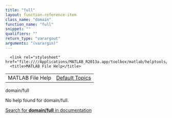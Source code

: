 ```yaml
---
title: "full"
layout: function-reference-item
class_name: "domain"
function_name: "full"
snippet: ""
qualifiers: ""
return_type: "varargout"
arguments: "(varargin)"
---
```


<html>
   <head>
      <meta http-equiv="Content-Type" content="text/html; charset=utf-8">
   
      <link rel="stylesheet" href="file:////Applications/MATLAB_R2013a.app/toolbox/matlab/helptools/private/helpwin.css">
      <title>MATLAB File Help</title>
   </head>
   <body>
      <!--Single-page help-->
      <table border="0" cellspacing="0" width="100%">
         <tr class="subheader">
            <td class="headertitle">MATLAB File Help</td>
            <td class="subheader-right"><a href="matlab:helpwin">Default Topics</a></td>
         </tr>
      </table>
      <div class="title">domain/full</div>
      <!--No help found-->
      <p>No help found for <span class="helptopic">domain/full</span>.
      </p>
      <p><a href="matlab:docsearch('domain/full')">
            Search for <b>domain/full</b> in documentation
            </a></p>
   </body>
</html>
